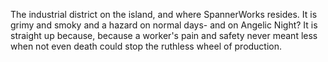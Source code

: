 The industrial district on the island, and where SpannerWorks resides. It is grimy and smoky and a hazard on normal days- and on Angelic Night? It is straight up because, because a worker's pain and safety never meant less when not even death could stop the ruthless wheel of production.
